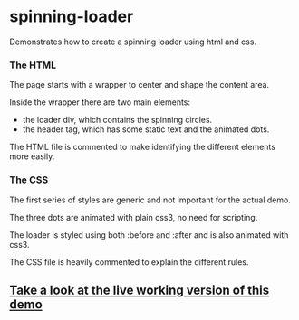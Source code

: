 # spinning-loader
Demonstrates how to create a spinning loader using html and css.

### The HTML
The page starts with a wrapper to center and shape the content area.

Inside the wrapper there are two main elements:
- the loader div, which contains the spinning circles.
- the header tag, which has some static text and the animated dots.

The HTML file is commented to make identifying the different elements more easily.

### The CSS
The first series of styles are generic and not important for the actual demo.

The three dots are animated with plain css3, no need for scripting.

The loader is styled using both :before and :after and is also animated with css3.

The CSS file is heavily commented to explain the different rules.

## [Take a look at the live working version of this demo](https://VincentKlijn.github.io/spinning-loader/)
